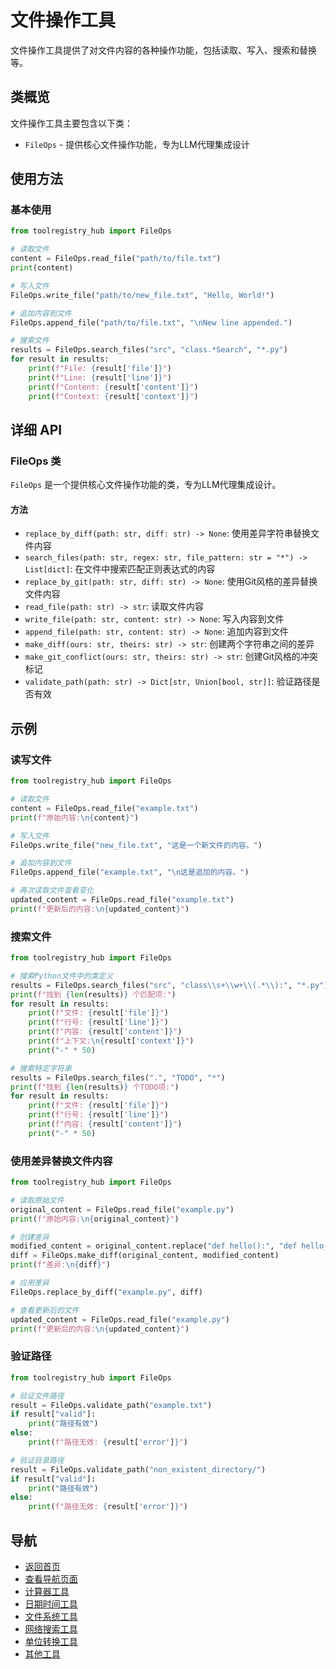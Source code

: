 # 文件操作工具

文件操作工具提供了对文件内容的各种操作功能，包括读取、写入、搜索和替换等。

## 类概览

文件操作工具主要包含以下类：

- `FileOps` - 提供核心文件操作功能，专为LLM代理集成设计

## 使用方法

### 基本使用

```python
from toolregistry_hub import FileOps

# 读取文件
content = FileOps.read_file("path/to/file.txt")
print(content)

# 写入文件
FileOps.write_file("path/to/new_file.txt", "Hello, World!")

# 追加内容到文件
FileOps.append_file("path/to/file.txt", "\nNew line appended.")

# 搜索文件
results = FileOps.search_files("src", "class.*Search", "*.py")
for result in results:
    print(f"File: {result['file']}")
    print(f"Line: {result['line']}")
    print(f"Content: {result['content']}")
    print(f"Context: {result['context']}")
```

## 详细 API

### FileOps 类

`FileOps` 是一个提供核心文件操作功能的类，专为LLM代理集成设计。

#### 方法

- `replace_by_diff(path: str, diff: str) -> None`: 使用差异字符串替换文件内容
- `search_files(path: str, regex: str, file_pattern: str = "*") -> List[dict]`: 在文件中搜索匹配正则表达式的内容
- `replace_by_git(path: str, diff: str) -> None`: 使用Git风格的差异替换文件内容
- `read_file(path: str) -> str`: 读取文件内容
- `write_file(path: str, content: str) -> None`: 写入内容到文件
- `append_file(path: str, content: str) -> None`: 追加内容到文件
- `make_diff(ours: str, theirs: str) -> str`: 创建两个字符串之间的差异
- `make_git_conflict(ours: str, theirs: str) -> str`: 创建Git风格的冲突标记
- `validate_path(path: str) -> Dict[str, Union[bool, str]]`: 验证路径是否有效

## 示例

### 读写文件

```python
from toolregistry_hub import FileOps

# 读取文件
content = FileOps.read_file("example.txt")
print(f"原始内容:\n{content}")

# 写入文件
FileOps.write_file("new_file.txt", "这是一个新文件的内容。")

# 追加内容到文件
FileOps.append_file("example.txt", "\n这是追加的内容。")

# 再次读取文件查看变化
updated_content = FileOps.read_file("example.txt")
print(f"更新后的内容:\n{updated_content}")
```

### 搜索文件

```python
from toolregistry_hub import FileOps

# 搜索Python文件中的类定义
results = FileOps.search_files("src", "class\\s+\\w+\\(.*\\):", "*.py")
print(f"找到 {len(results)} 个匹配项:")
for result in results:
    print(f"文件: {result['file']}")
    print(f"行号: {result['line']}")
    print(f"内容: {result['content']}")
    print(f"上下文:\n{result['context']}")
    print("-" * 50)

# 搜索特定字符串
results = FileOps.search_files(".", "TODO", "*")
print(f"找到 {len(results)} 个TODO项:")
for result in results:
    print(f"文件: {result['file']}")
    print(f"行号: {result['line']}")
    print(f"内容: {result['content']}")
    print("-" * 50)
```

### 使用差异替换文件内容

```python
from toolregistry_hub import FileOps

# 读取原始文件
original_content = FileOps.read_file("example.py")
print(f"原始内容:\n{original_content}")

# 创建差异
modified_content = original_content.replace("def hello():", "def hello_world():")
diff = FileOps.make_diff(original_content, modified_content)
print(f"差异:\n{diff}")

# 应用差异
FileOps.replace_by_diff("example.py", diff)

# 查看更新后的文件
updated_content = FileOps.read_file("example.py")
print(f"更新后的内容:\n{updated_content}")
```

### 验证路径

```python
from toolregistry_hub import FileOps

# 验证文件路径
result = FileOps.validate_path("example.txt")
if result["valid"]:
    print("路径有效")
else:
    print(f"路径无效: {result['error']}")

# 验证目录路径
result = FileOps.validate_path("non_existent_directory/")
if result["valid"]:
    print("路径有效")
else:
    print(f"路径无效: {result['error']}")
```

## 导航

- [返回首页](index.md)
- [查看导航页面](navigation.md)
- [计算器工具](calculator.md)
- [日期时间工具](datetime.md)
- [文件系统工具](filesystem.md)
- [网络搜索工具](websearch/index.md)
- [单位转换工具](unit_converter.md)
- [其他工具](other_tools.md)